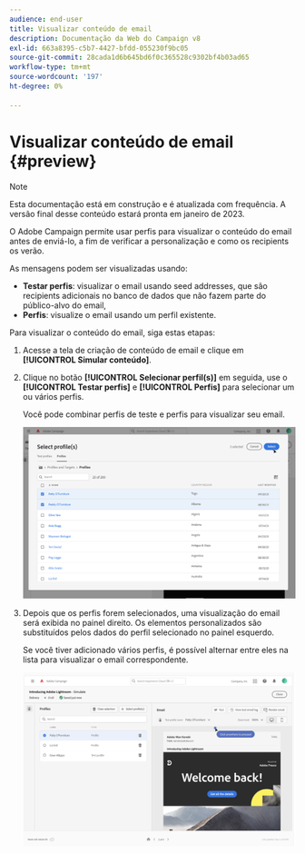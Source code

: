 ```yaml
---
audience: end-user
title: Visualizar conteúdo de email
description: Documentação da Web do Campaign v8
exl-id: 663a8395-c5b7-4427-bfdd-055230f9bc05
source-git-commit: 28cada1d6b645bd6f0c365528c9302bf4b03ad65
workflow-type: tm+mt
source-wordcount: '197'
ht-degree: 0%

---
```


# Visualizar conteúdo de email {#preview}

>[!NOTE]
>
>Esta documentação está em construção e é atualizada com frequência. A versão final desse conteúdo estará pronta em janeiro de 2023.

O Adobe Campaign permite usar perfis para visualizar o conteúdo do email antes de enviá-lo, a fim de verificar a personalização e como os recipients os verão.

As mensagens podem ser visualizadas usando:

* **Testar perfis**: visualizar o email usando seed addresses, que são recipients adicionais no banco de dados que não fazem parte do público-alvo do email,
* **Perfis**: visualize o email usando um perfil existente.

Para visualizar o conteúdo do email, siga estas etapas:

1. Acesse a tela de criação de conteúdo de email e clique em **[!UICONTROL Simular conteúdo]**.

1. Clique no botão **[!UICONTROL Selecionar perfil(s)]** em seguida, use o **[!UICONTROL Testar perfis]** e **[!UICONTROL Perfis]** para selecionar um ou vários perfis.

   Você pode combinar perfis de teste e perfis para visualizar seu email.

   ![](assets/preview-profile.png)

1. Depois que os perfis forem selecionados, uma visualização do email será exibida no painel direito. Os elementos personalizados são substituídos pelos dados do perfil selecionado no painel esquerdo.

   Se você tiver adicionado vários perfis, é possível alternar entre eles na lista para visualizar o email correspondente.

   ![](assets/preview.png)
